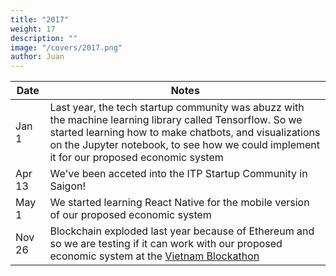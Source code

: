 ```yaml
---
title: "2017"
weight: 17
description: ""
image: "/covers/2017.png"
author: Juan
---
```


Date | Notes
--- | ---
Jan 1 | Last year, the tech startup community was abuzz with the machine learning library called Tensorflow. So we started learning how to make chatbots, and visualizations on the Jupyter notebook, to see how we could implement it for our proposed economic system 
Apr 13 | We've been acceted into the ITP Startup Community in Saigon!
May 1 | We started learning React Native for the mobile version of our proposed economic system
Nov 26 | Blockchain exploded last year because of Ethereum and so we are testing if it can work with our proposed economic system at the [Vietnam Blockathon](https://www.pantrypoints.com/news/17-11-26/)


